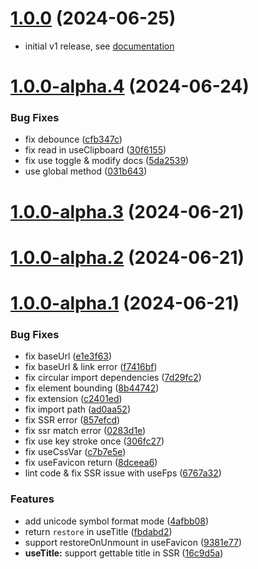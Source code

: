 # [1.0.0](https://github.com/sheinsight/react-use/compare/v1.0.0-alpha.4...v1.0.0) (2024-06-25)

- initial v1 release, see [documentation](https://sheinsight.github.io/react-use/)

# [1.0.0-alpha.4](https://github.com/sheinsight/react-use/compare/v1.0.0-alpha.3...v1.0.0-alpha.4) (2024-06-24)


### Bug Fixes

* fix debounce ([cfb347c](https://github.com/sheinsight/react-use/commit/cfb347c4ac97d7829f46eff352bb8a92c8405b28))
* fix read in useClipboard ([30f6155](https://github.com/sheinsight/react-use/commit/30f6155a185649442bc3c192dde3418ee6a50369))
* fix use toggle & modify docs ([5da2539](https://github.com/sheinsight/react-use/commit/5da253931c716ddba35f0a78c5e9fc0c0388b7b2))
* use global method ([031b643](https://github.com/sheinsight/react-use/commit/031b6430e63987ed28d2b8f0320079b828710b4b))



# [1.0.0-alpha.3](https://github.com/sheinsight/react-use/compare/v1.0.0-alpha.2...v1.0.0-alpha.3) (2024-06-21)



# [1.0.0-alpha.2](https://github.com/sheinsight/react-use/compare/v1.0.0-alpha.1...v1.0.0-alpha.2) (2024-06-21)



# [1.0.0-alpha.1](https://github.com/sheinsight/react-use/compare/e1e3f6386cfcbd212809069f756778a16415ccd3...v1.0.0-alpha.1) (2024-06-21)


### Bug Fixes

* fix baseUrl ([e1e3f63](https://github.com/sheinsight/react-use/commit/e1e3f6386cfcbd212809069f756778a16415ccd3))
* fix baseUrl & link error ([f7416bf](https://github.com/sheinsight/react-use/commit/f7416bf20d4837bd2277261a653547d5e156f0e4))
* fix circular import dependencies ([7d29fc2](https://github.com/sheinsight/react-use/commit/7d29fc2ee4ff021b865157bc0205ff0dc2e07f4e))
* fix element bounding ([8b44742](https://github.com/sheinsight/react-use/commit/8b447424abd7c84a4edfc613410872bbc6f389d0))
* fix extension ([c2401ed](https://github.com/sheinsight/react-use/commit/c2401ed76308a85fe656bdb92fbc136f6f907bf7))
* fix import path ([ad0aa52](https://github.com/sheinsight/react-use/commit/ad0aa52f0fa3cf2e34806e24a368c7fea113fdee))
* fix SSR error ([857efcd](https://github.com/sheinsight/react-use/commit/857efcd54a49e30344601555f6cb7d0c9cf79c4b))
* fix ssr match error ([0283d1e](https://github.com/sheinsight/react-use/commit/0283d1e878205b777cee667d68e64ca24d5d7cef))
* fix use key stroke once ([306fc27](https://github.com/sheinsight/react-use/commit/306fc27a1011fa11706c2a5b576e2b13da495cd4))
* fix useCssVar ([c7b7e5e](https://github.com/sheinsight/react-use/commit/c7b7e5ed88a7a851a7665ed3111ce2bd5a32388a))
* fix useFavicon return ([8dceea6](https://github.com/sheinsight/react-use/commit/8dceea6cabc637566e04a63da223ea04000374d0))
* lint code & fix SSR issue with useFps ([6767a32](https://github.com/sheinsight/react-use/commit/6767a32072891b7d0a7096d00e77dce85507b2ce))


### Features

* add unicode symbol format mode ([4afbb08](https://github.com/sheinsight/react-use/commit/4afbb08e8dc2ac6bcb53e63d92cbc9dfd2e110fd))
* return `restore` in useTitle ([fbdabd2](https://github.com/sheinsight/react-use/commit/fbdabd2cd3533318014cdc198af3adfd5e1b3e7e))
* support restoreOnUnmount in useFavicon ([9381e77](https://github.com/sheinsight/react-use/commit/9381e77dc691bd0d86d1bc60acd8974f89646793))
* **useTitle:** support gettable title in SSR ([16c9d5a](https://github.com/sheinsight/react-use/commit/16c9d5ae5b5002bed2f2a36874018b1f45a31a91))



